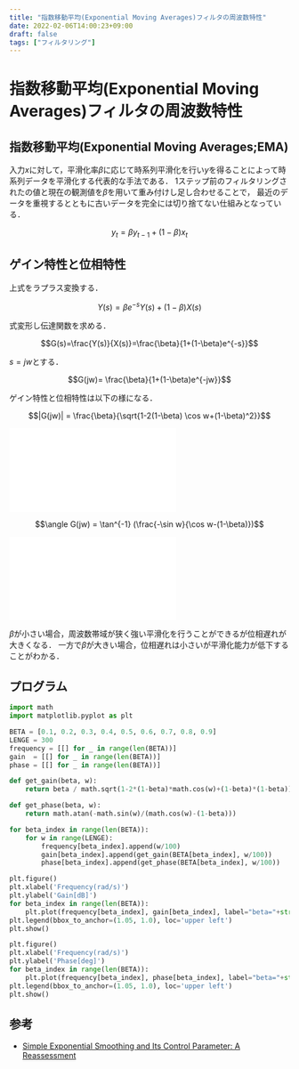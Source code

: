 ```yaml
---
title: "指数移動平均(Exponential Moving Averages)フィルタの周波数特性"
date: 2022-02-06T14:00:23+09:00
draft: false
tags: ["フィルタリング"] 
---
```

<!--more-->
# 指数移動平均(Exponential Moving Averages)フィルタの周波数特性
## 指数移動平均(Exponential Moving Averages;EMA)
入力$x$に対して，平滑化率$\beta$に応じて時系列平滑化を行い$y$を得ることによって時系列データを平滑化する代表的な手法である．
1ステップ前のフィルタリングされたの値と現在の観測値を$\beta$を用いて重み付けし足し合わせることで，
最近のデータを重視するとともに古いデータを完全には切り捨てない仕組みとなっている．

$$y_t=\beta y_{t-1}+(1-\beta)x_t$$

## ゲイン特性と位相特性
上式をラプラス変換する． 
 
$$Y(s)=\beta e^{-s}Y(s)+(1-\beta)X(s)$$

式変形し伝達関数を求める．

$$G(s)=\frac{Y(s)}{X(s)}=\frac{\beta}{1+(1-\beta)e^{-s}}$$

$s=jw$とする．

$$G(jw)= \frac{\beta}{1+(1-\beta)e^{-jw}}$$

ゲイン特性と位相特性は以下の様になる．

$$|G(jw)| = \frac{\beta}{\sqrt{1-2(1-\beta)
\cos w+(1-\beta)^2}}$$

![ゲイン特性](.././Gain.pdf)

$$\angle G(jw) = \tan^{-1}
(\frac{-\sin w}{\cos w-(1-\beta)})$$

![位相特性](.././Phase.pdf)

$\beta$が小さい場合，周波数帯域が狭く強い平滑化を行うことができるが位相遅れが大きくなる．
一方で$\beta$が大きい場合，位相遅れは小さいが平滑化能力が低下することがわかる．

## プログラム
```python
import math
import matplotlib.pyplot as plt

BETA = [0.1, 0.2, 0.3, 0.4, 0.5, 0.6, 0.7, 0.8, 0.9]
LENGE = 300
frequency = [[] for _ in range(len(BETA))]
gain  = [[] for _ in range(len(BETA))]
phase = [[] for _ in range(len(BETA))]

def get_gain(beta, w):
    return beta / math.sqrt(1-2*(1-beta)*math.cos(w)+(1-beta)*(1-beta))

def get_phase(beta, w):
    return math.atan(-math.sin(w)/(math.cos(w)-(1-beta)))

for beta_index in range(len(BETA)):
    for w in range(LENGE):
        frequency[beta_index].append(w/100)
        gain[beta_index].append(get_gain(BETA[beta_index], w/100))
        phase[beta_index].append(get_phase(BETA[beta_index], w/100))

plt.figure()
plt.xlabel('Frequency(rad/s)')
plt.ylabel('Gain[dB]')
for beta_index in range(len(BETA)):
    plt.plot(frequency[beta_index], gain[beta_index], label="beta="+str(BETA[beta_index]))
plt.legend(bbox_to_anchor=(1.05, 1.0), loc='upper left')
plt.show()

plt.figure()
plt.xlabel('Frequency(rad/s)')
plt.ylabel('Phase[deg]')
for beta_index in range(len(BETA)):
    plt.plot(frequency[beta_index], phase[beta_index], label="beta="+str(BETA[beta_index]))
plt.legend(bbox_to_anchor=(1.05, 1.0), loc='upper left')
plt.show()
```


## 参考
- [Simple Exponential Smoothing and Its Control Parameter: A Reassessment](https://www.researchgate.net/publication/331807228_Simple_Exponential_Smoothing_and_Its_Control_Parameter_A_Reassessment)
